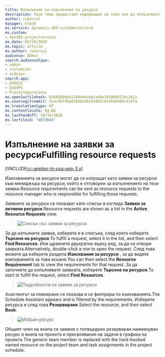 ```yaml
---
title: Изпълнение на изисквания за ресурси
description: Тази тема предоставя информация за това как да изпълнявате изисквания за ресурси.
author: ruhercul
manager: kfend
ms.service: dynamics-365-customerservice
ms.custom:
- dyn365-projectservice
ms.date: 03/28/2019
ms.topic: article
ms.author: ruhercul
audience: Admin
search.audienceType:
- admin
- customizer
- enduser
search.app:
- D365CE
- D365PS
- ProjectOperations
ms.openlocfilehash: 626828b96e110de4dcb6cad4a191994972ec26c3
ms.sourcegitcommit: 5c4c9bf3ba018562d6cb3443c01d550489c415fa
ms.translationtype: HT
ms.contentlocale: bg-BG
ms.lasthandoff: 10/16/2020
ms.locfileid: "4072043"
---
```

# <a name="fulfilling-resource-requests"></a><span data-ttu-id="32661-103">Изпълнение на заявки за ресурси</span><span class="sxs-lookup"><span data-stu-id="32661-103">Fulfilling resource requests</span></span>

[!INCLUDE[cc-applies-to-psa-app-3.x](../includes/cc-applies-to-psa-app-3x.md)]

<span data-ttu-id="32661-104">Изискванията за ресурси могат да се изпращат като заявки за ресурси към мениджъра на ресурси, който е отговорен за изпълнението на тези заявки.</span><span class="sxs-lookup"><span data-stu-id="32661-104">Resource requirements can be sent as resource requests to the resource manager who is responsible for fulfilling those requests.</span></span>

<span data-ttu-id="32661-105">Заявките за ресурси се показват като списък в изгледа **Заявки за активни ресурси**.</span><span class="sxs-lookup"><span data-stu-id="32661-105">Resource requests are shown as a list in the **Active Resource Requests** view.</span></span>

> ![Списък със заявки за ресурси](media/Resource-Management-image59.png)

<span data-ttu-id="32661-107">За да изпълните заявка, изберете я в списъка, след което изберете **Търсене на ресурси**.</span><span class="sxs-lookup"><span data-stu-id="32661-107">To fulfill a request, select it in the list, and then select **Find Resources**.</span></span> <span data-ttu-id="32661-108">Или щракнете двукратно върху ред, за да се отвори заявката.</span><span class="sxs-lookup"><span data-stu-id="32661-108">Alternatively, double-click a row to open the request.</span></span> <span data-ttu-id="32661-109">След това можете да изберете раздела **Изисквания за ресурси** , за да видите изискванията за това искане.</span><span class="sxs-lookup"><span data-stu-id="32661-109">You can then select the **Resource Requirement** tab to view the requirements for that request.</span></span> <span data-ttu-id="32661-110">За да започнете да изпълнявате заявката, изберете **Търсене на ресурси**.</span><span class="sxs-lookup"><span data-stu-id="32661-110">To start to fulfill the request, select **Find Resources**.</span></span>

> ![Подробности на заявки за ресурси](media/Resource-Management-image60.png)

<span data-ttu-id="32661-112">Асистентът за планиране се показва и се филтрира по изискванията.</span><span class="sxs-lookup"><span data-stu-id="32661-112">The Schedule Assistant appears and is filtered by the requirements.</span></span> <span data-ttu-id="32661-113">Изберете ресурса и след това **Резервиране**.</span><span class="sxs-lookup"><span data-stu-id="32661-113">Select the resource, and then select **Book**.</span></span>

> ![Избран ресурс](media/Resource-Management-image61.png)

<span data-ttu-id="32661-115">Общият член на екипа се заменя с потвърдено резервиран наименуван ресурс в екипа на проекта и присвоявания на задачи в графика на проекта.</span><span class="sxs-lookup"><span data-stu-id="32661-115">The generic team member is replaced with the hard-booked named resource on the project team and task assignments in the project schedule.</span></span>
